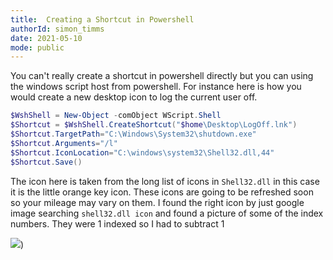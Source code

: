 ```yaml
---
title:  Creating a Shortcut in Powershell
authorId: simon_timms
date: 2021-05-10
mode: public
---
```




You can't really create a shortcut in powershell directly but you can using the windows script host from powershell. For instance here is how you would create a new desktop icon to log the current user off. 

```powershell
$WshShell = New-Object -comObject WScript.Shell
$Shortcut = $WshShell.CreateShortcut("$home\Desktop\LogOff.lnk")
$Shortcut.TargetPath="C:\Windows\System32\shutdown.exe"
$Shortcut.Arguments="/l"
$Shortcut.IconLocation="C:\windows\system32\Shell32.dll,44"
$Shortcut.Save()
```

The icon here is taken from the long list of icons in `Shell32.dll` in this case it is the little orange key icon. These icons are going to be refreshed soon so your mileage may vary on them. I found the right icon by just google image searching `shell32.dll icon` and found a picture of some of the index numbers. They were 1 indexed so I had to subtract 1

![](/images/2021-05-10-creating-a-shortcut.md/2021-05-10-11-39-21.png))